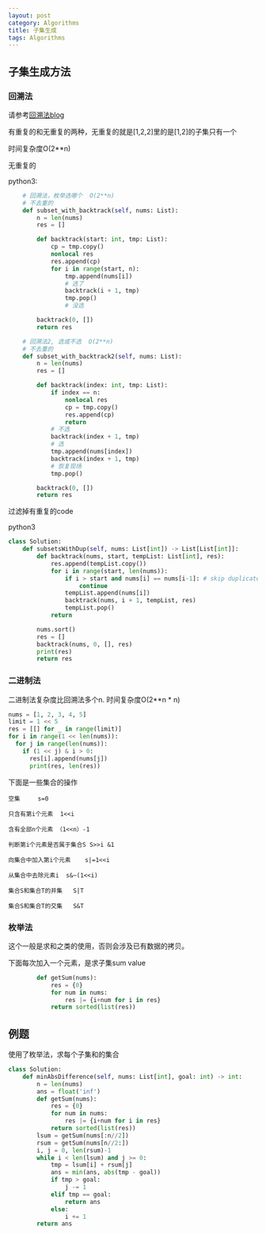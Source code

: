 ```yaml
---
layout: post
category: Algorithms
title: 子集生成
tags: Algorithms
---
```


## 子集生成方法

### 回溯法



请参考[回溯法blog](https://mafulong.github.io/2018/03/13/%E5%9B%9E%E6%BA%AF%E6%B3%95%E5%92%8C%E6%8E%92%E5%88%97%E7%BB%84%E5%90%88/#%E5%AD%90%E9%9B%86subsets%E9%97%AE%E9%A2%98)

有重复的和无重复的两种，无重复的就是[1,2,2]里的是[1,2]的子集只有一个

时间复杂度O(2**n)



无重复的


python3:

```python
    # 回溯法，枚举选哪个  O(2**n)
    # 不去重的
    def subset_with_backtrack(self, nums: List):
        n = len(nums)
        res = []

        def backtrack(start: int, tmp: List):
            cp = tmp.copy()
            nonlocal res
            res.append(cp)
            for i in range(start, n):
                tmp.append(nums[i])
                # 选了
                backtrack(i + 1, tmp)
                tmp.pop()
                # 没选

        backtrack(0, [])
        return res

    # 回溯法2, 选或不选  O(2**n)
    # 不去重的
    def subset_with_backtrack2(self, nums: List):
        n = len(nums)
        res = []

        def backtrack(index: int, tmp: List):
            if index == n:
                nonlocal res
                cp = tmp.copy()
                res.append(cp)
                return
            # 不选
            backtrack(index + 1, tmp)
            # 选
            tmp.append(nums[index])
            backtrack(index + 1, tmp)
            # 恢复现场
            tmp.pop()

        backtrack(0, [])
        return res
```



过滤掉有重复的code



python3

```python
class Solution:
    def subsetsWithDup(self, nums: List[int]) -> List[List[int]]:
        def backtrack(nums, start, tempList: List[int], res):
            res.append(tempList.copy())
            for i in range(start, len(nums)):
                if i > start and nums[i] == nums[i-1]: # skip duplicates
                    continue
                tempList.append(nums[i])
                backtrack(nums, i + 1, tempList, res)
                tempList.pop()
            return

        nums.sort()
        res = []
        backtrack(nums, 0, [], res)
        print(res)
        return res
```



### 二进制法

二进制法复杂度比回溯法多个n.  时间复杂度O(2**n * n)


```python
nums = [1, 2, 3, 4, 5]
limit = 1 << 5
res = [[] for _ in range(limit)]
for i in range(1 << len(nums)):
  for j in range(len(nums)):
    if (1 << j) & i > 0:
      res[i].append(nums[j])
      print(res, len(res))

```

下面是一些集合的操作  

	空集     s=0
	
	只含有第i个元素  1<<i
	
	含有全部n个元素 （1<<n）-1
	
	判断第i个元素是否属于集合S S>>i &1
	
	向集合中加入第i个元素    s|=1<<i
	
	从集合中去除元素i  s&~(1<<i)
	
	集合S和集合T的并集   S|T
	
	集合S和集合T的交集   S&T

### 枚举法

这个一般是求和之类的使用，否则会涉及已有数据的拷贝。



下面每次加入一个元素，是求子集sum value

```python
        def getSum(nums):
            res = {0}
            for num in nums:
                res |= {i+num for i in res}
            return sorted(list(res))
```



## 例题

使用了枚举法，求每个子集和的集合

```python
class Solution:
    def minAbsDifference(self, nums: List[int], goal: int) -> int:
        n = len(nums)
        ans = float('inf')
        def getSum(nums):
            res = {0}
            for num in nums:
                res |= {i+num for i in res}
            return sorted(list(res))
        lsum = getSum(nums[:n//2])
        rsum = getSum(nums[n//2:])
        i, j = 0, len(rsum)-1
        while i < len(lsum) and j >= 0:
            tmp = lsum[i] + rsum[j]
            ans = min(ans, abs(tmp - goal))
            if tmp > goal:
                j -= 1
            elif tmp == goal:
                return ans
            else:
                i += 1
        return ans
```

